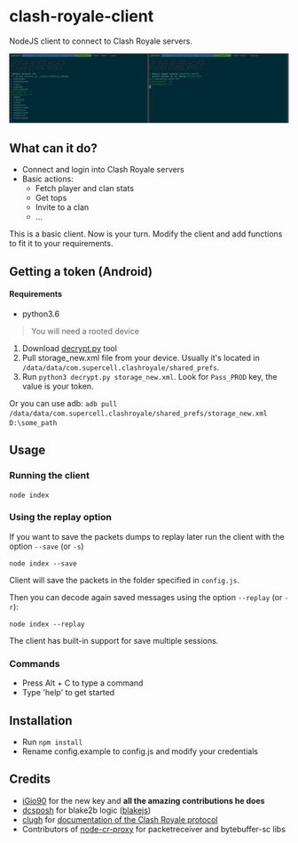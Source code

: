 # clash-royale-client
NodeJS client to connect to Clash Royale servers.

![](https://raw.githubusercontent.com/aperpen/clash-royale-client/master/screenshot.png)

## What can it do?
* Connect and login into Clash Royale servers
* Basic actions:
    - Fetch player and clan stats
    - Get tops
    - Invite to a clan
    - ...

This is a basic client. Now is your turn. Modify the client and add functions to fit it to your requirements.

## Getting a token (Android)
#### Requirements
* python3.6
> You will need a rooted device

1. Download [decrypt.py](https://gist.github.com/aperpen/79600a80bf64a9df40a171324c951212) tool
2. Pull storage_new.xml file from your device. Usually it's located in `/data/data/com.supercell.clashroyale/shared_prefs`.
3. Run `python3 decrypt.py storage_new.xml`. Look for `Pass_PROD` key, the value is your token.

Or you can use adb:
`adb pull /data/data/com.supercell.clashroyale/shared_prefs/storage_new.xml D:\some_path`
## Usage
### Running the client  
```
node index
```

### Using the replay option
If you want to save the packets dumps to replay later run the client with the option `--save` (or `-s`)
```
node index --save
```
Client will save the packets in the folder specified in `config.js`.

Then you can decode again saved messages using the option `--replay` (or `-r`):
```
node index --replay
```
The client has built-in support for save multiple sessions.

### Commands
- Press Alt + C to type a command
- Type 'help' to get started

## Installation
- Run `npm install`
- Rename config.example to config.js and modify your credentials

## Credits
- [iGio90](https://github.com/iGio90) for the new key and **all the amazing contributions he does**
- [dcsposh](https://github.com/dcposch) for blake2b logic ([blakejs](https://github.com/dcposch/blakejs))
- [clugh](https://github.com/clugh) for [documentation of the Clash Royale protocol](https://github.com/clugh/cocdp/wiki/Protocol)
- Contributors of [node-cr-proxy](https://github.com/royale-proxy/node-cr-proxy/) for packetreceiver and bytebuffer-sc libs
